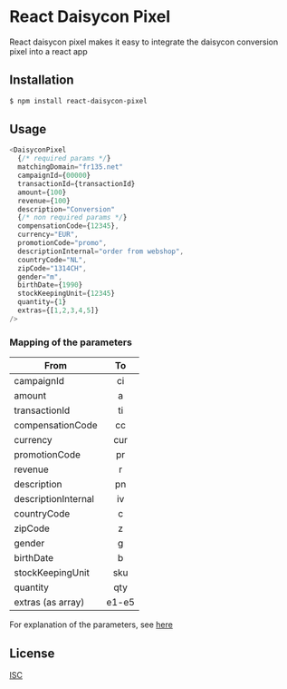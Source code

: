 # React Daisycon Pixel

React daisycon pixel makes it easy to integrate the daisycon conversion pixel into a react app

## Installation

```bash
$ npm install react-daisycon-pixel
```

## Usage

```js
<DaisyconPixel
  {/* required params */}
  matchingDomain="fr135.net"
  campaignId={00000}
  transactionId={transactionId}
  amount={100}
  revenue={100}
  description="Conversion"
  {/* non required params */}
  compensationCode={12345},
  currency="EUR",
  promotionCode="promo",
  descriptionInternal="order from webshop",
  countryCode="NL",
  zipCode="1314CH",
  gender="m",
  birthDate={1990}
  stockKeepingUnit={12345}
  quantity={1}
  extras={[1,2,3,4,5]}
/>
```


### Mapping of the parameters
| From                      | To              |
| -------------             | :-------------: |
| campaignId                | ci              |
| amount                    | a               |
| transactionId             | ti              |
| compensationCode          | cc              |
| currency                  | cur             |
| promotionCode             | pr              |
| revenue                   | r               |
| description               | pn              |
| descriptionInternal       | iv              |
| countryCode               | c               |
| zipCode                   | z               |
| gender                    | g               |
| birthDate                 | b               |
| stockKeepingUnit          | sku             |
| quantity                  | qty             |
| extras (as array)         | e1-e5           |

For explanation of the parameters, see [here](https://faq-advertiser.daisycon.com/hc/en-us/articles/206905459-Implement-the-conversion-pixel)


## License
[ISC](https://choosealicense.com/licenses/isc/)

